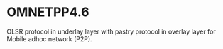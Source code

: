 # OMNETPP4.6
OLSR protocol in underlay layer with pastry protocol in overlay layer for Mobile adhoc network (P2P).
